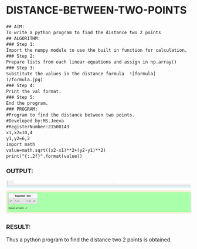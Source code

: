 # DISTANCE-BETWEEN-TWO-POINTS
```
## AIM:
To write a python program to find the distance two 2 points
## ALGORITHM:
### Step 1: 
Import the numpy module to use the built in function for calculation.
### Step 2: 
Prepare lists from each linear equations and assign in np.array()
### Step 3: 
Substitute the values in the distance formula  ![formula](/formula.jpg)
### Step 4: 
Print the val format.
### Step 5:
End the program. 
### PROGRAM:
#Program to find the distance between two points.
#Developed by:MS.Jeeva
#RegisterNumber:21500143
x1,x2=10,4
y1,y2=6,2
import math
value=math.sqrt((x2-x1)**2+(y2-y1)**2)
print("{:.2f}".format(value))
```
  


### OUTPUT:
![Output](./distanceoutput.png)


### RESULT:
Thus a python program to find the distance two 2 points is obtained.